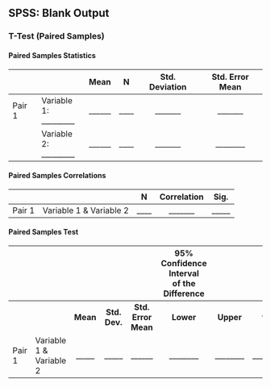 ## SPSS: Blank Output

### T-Test (Paired Samples)

#### Paired Samples Statistics

|||Mean|N|Std. Deviation|Std. Error Mean|
| :- | :- | :-: | :-: | :-: | :-: | 
|Pair 1|Variable 1:<br>\_\_\_\_\_\_\_\_\_|\_\_\_\_\_\_|\_\_\_\_|\_\_\_\_\_\_\_|\_\_\_\_\_\_\_|
||Variable 2:<br>\_\_\_\_\_\_\_\_\_|\_\_\_\_\_\_|\_\_\_\_|\_\_\_\_\_\_\_|\_\_\_\_\_\_\_\_|

#### Paired Samples Correlations

|||N|Correlation|Sig.|
| :- |:- |:-: |:-: |:-: |
|Pair 1|Variable 1 & Variable 2|\_\_\_\_|\_\_\_\_\_\_\_|\_\_\_\_\_|

#### Paired Samples Test

||||||95% Confidence Interval <br>of the Difference|||||
| :- | :- | :-: | :-: | :-: | :-: | :-: | :-: | :-: | :-: |
|||**Mean**|**Std. Dev.**|**Std. Error Mean**|**Lower**|**Upper**|**t**|**df**|**Sig. (2-tailed)**|
|Pair 1|Variable 1 & Variable 2|\_\_\_\_\_|\_\_\_\_\_|\_\_\_\_\_\_|\_\_\_\_\_\_\_\_|\_\_\_\_\_\_\_\_|\_\_\_\_\_\_|\_\_\_\_|\_\_\_\_\_\_|
